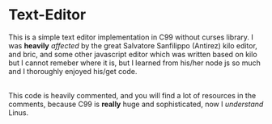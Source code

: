 # Text-Editor
This is a simple text editor implementation in C99 without curses library. I was **heavily** _affected_ by the great Salvatore Sanfilippo (Antirez) kilo editor, and bric, and some other javascript editor which was written based on kilo but I cannot remeber where it is, but I learned from his/her node js so much and I thoroughly enjoyed his/get code.</br></br>

This code is heavily commented, and you will find a lot of resources in the comments, because C99 is **really** huge and sophisticated, now I _understand_ Linus.
